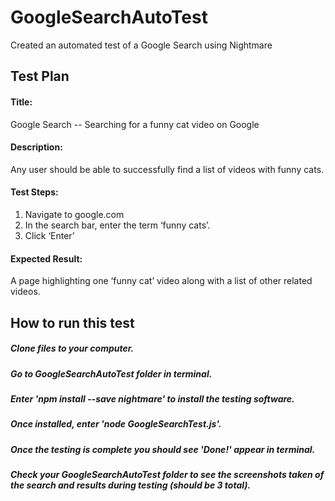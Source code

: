 # GoogleSearchAutoTest
Created an automated test of a Google Search using Nightmare

## Test Plan
#### Title: 
Google Search -- Searching for a funny cat video on Google 
#### Description: 
Any user should be able to successfully find a list of videos with funny cats.
#### Test Steps:
1. Navigate to google.com
2. In the search bar, enter the term ‘funny cats’.
3. Click ‘Enter’

#### Expected Result: 
A page highlighting one ‘funny cat’ video along with a list of other related videos.

## How to run this test
##### Clone files to your computer.
##### Go to GoogleSearchAutoTest folder in terminal.
##### Enter 'npm install --save nightmare' to install the testing software.
##### Once installed, enter 'node GoogleSearchTest.js'.
##### Once the testing is complete you should see 'Done!' appear in terminal.
##### Check your GoogleSearchAutoTest folder to see the screenshots taken of the search and results during testing (should be 3 total).
